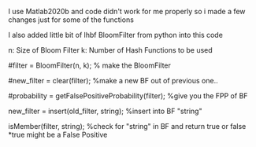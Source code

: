 I use Matlab2020b and code didn't work for me properly so i made a few changes just for some of the functions

I also added little bit of lhbf BloomFilter from python into this code 



 n: Size of Bloom Filter
 k: Number of Hash Functions to be used

#filter = BloomFilter(n, k); % make the BloomFilter

#new_filter = clear(filter); %make a new BF out of previous one..

#probability = getFalsePositiveProbability(filter); %give you the FPP of BF

new_filter = insert(old_filter, string); %insert into BF "string" 

isMember(filter, string); %check for "string" in BF and return true or false *true might be a False Positive




